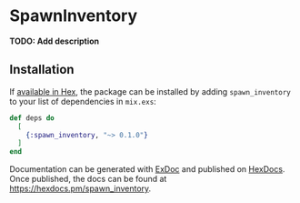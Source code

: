 # SpawnInventory

**TODO: Add description**

## Installation

If [available in Hex](https://hex.pm/docs/publish), the package can be installed
by adding `spawn_inventory` to your list of dependencies in `mix.exs`:

```elixir
def deps do
  [
    {:spawn_inventory, "~> 0.1.0"}
  ]
end
```

Documentation can be generated with [ExDoc](https://github.com/elixir-lang/ex_doc)
and published on [HexDocs](https://hexdocs.pm). Once published, the docs can
be found at <https://hexdocs.pm/spawn_inventory>.

